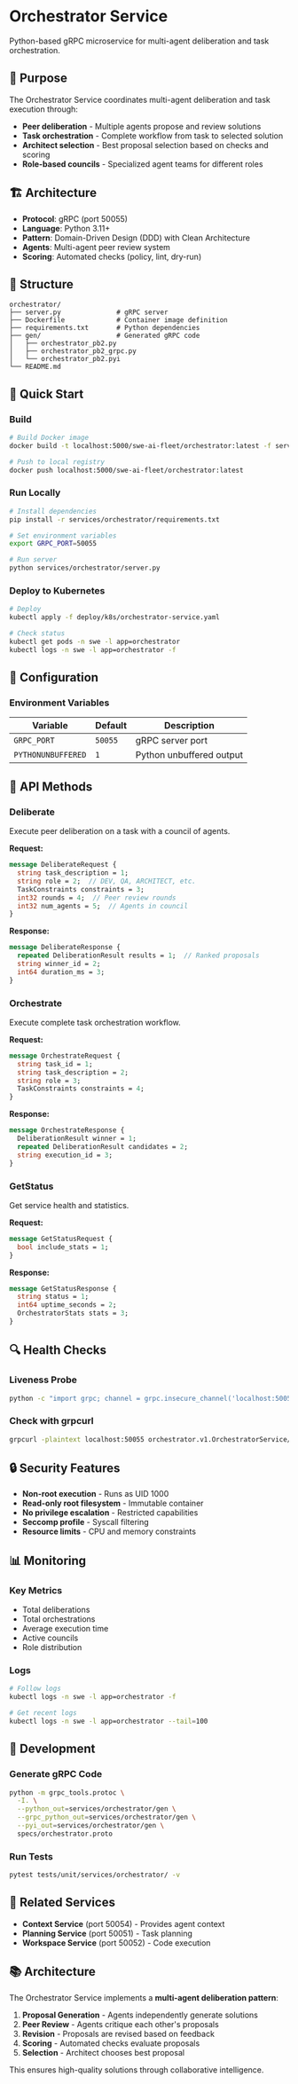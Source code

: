 # Orchestrator Service

Python-based gRPC microservice for multi-agent deliberation and task orchestration.

## 🎯 Purpose

The Orchestrator Service coordinates multi-agent deliberation and task execution through:
- **Peer deliberation** - Multiple agents propose and review solutions
- **Task orchestration** - Complete workflow from task to selected solution
- **Architect selection** - Best proposal selection based on checks and scoring
- **Role-based councils** - Specialized agent teams for different roles

## 🏗️ Architecture

- **Protocol**: gRPC (port 50055)
- **Language**: Python 3.11+
- **Pattern**: Domain-Driven Design (DDD) with Clean Architecture
- **Agents**: Multi-agent peer review system
- **Scoring**: Automated checks (policy, lint, dry-run)

## 📁 Structure

```
orchestrator/
├── server.py              # gRPC server
├── Dockerfile             # Container image definition
├── requirements.txt       # Python dependencies
├── gen/                   # Generated gRPC code
│   ├── orchestrator_pb2.py
│   ├── orchestrator_pb2_grpc.py
│   └── orchestrator_pb2.pyi
└── README.md
```

## 🚀 Quick Start

### Build

```bash
# Build Docker image
docker build -t localhost:5000/swe-ai-fleet/orchestrator:latest -f services/orchestrator/Dockerfile .

# Push to local registry
docker push localhost:5000/swe-ai-fleet/orchestrator:latest
```

### Run Locally

```bash
# Install dependencies
pip install -r services/orchestrator/requirements.txt

# Set environment variables
export GRPC_PORT=50055

# Run server
python services/orchestrator/server.py
```

### Deploy to Kubernetes

```bash
# Deploy
kubectl apply -f deploy/k8s/orchestrator-service.yaml

# Check status
kubectl get pods -n swe -l app=orchestrator
kubectl logs -n swe -l app=orchestrator -f
```

## 🔧 Configuration

### Environment Variables

| Variable | Default | Description |
|----------|---------|-------------|
| `GRPC_PORT` | `50055` | gRPC server port |
| `PYTHONUNBUFFERED` | `1` | Python unbuffered output |

## 📡 API Methods

### Deliberate

Execute peer deliberation on a task with a council of agents.

**Request:**
```protobuf
message DeliberateRequest {
  string task_description = 1;
  string role = 2;  // DEV, QA, ARCHITECT, etc.
  TaskConstraints constraints = 3;
  int32 rounds = 4;  // Peer review rounds
  int32 num_agents = 5;  // Agents in council
}
```

**Response:**
```protobuf
message DeliberateResponse {
  repeated DeliberationResult results = 1;  // Ranked proposals
  string winner_id = 2;
  int64 duration_ms = 3;
}
```

### Orchestrate

Execute complete task orchestration workflow.

**Request:**
```protobuf
message OrchestrateRequest {
  string task_id = 1;
  string task_description = 2;
  string role = 3;
  TaskConstraints constraints = 4;
}
```

**Response:**
```protobuf
message OrchestrateResponse {
  DeliberationResult winner = 1;
  repeated DeliberationResult candidates = 2;
  string execution_id = 3;
}
```

### GetStatus

Get service health and statistics.

**Request:**
```protobuf
message GetStatusRequest {
  bool include_stats = 1;
}
```

**Response:**
```protobuf
message GetStatusResponse {
  string status = 1;
  int64 uptime_seconds = 2;
  OrchestratorStats stats = 3;
}
```

## 🔍 Health Checks

### Liveness Probe
```bash
python -c "import grpc; channel = grpc.insecure_channel('localhost:50055'); channel.close()"
```

### Check with grpcurl
```bash
grpcurl -plaintext localhost:50055 orchestrator.v1.OrchestratorService/GetStatus
```

## 🔒 Security Features

- **Non-root execution** - Runs as UID 1000
- **Read-only root filesystem** - Immutable container
- **No privilege escalation** - Restricted capabilities
- **Seccomp profile** - Syscall filtering
- **Resource limits** - CPU and memory constraints

## 📊 Monitoring

### Key Metrics
- Total deliberations
- Total orchestrations
- Average execution time
- Active councils
- Role distribution

### Logs
```bash
# Follow logs
kubectl logs -n swe -l app=orchestrator -f

# Get recent logs
kubectl logs -n swe -l app=orchestrator --tail=100
```

## 🧪 Development

### Generate gRPC Code
```bash
python -m grpc_tools.protoc \
  -I. \
  --python_out=services/orchestrator/gen \
  --grpc_python_out=services/orchestrator/gen \
  --pyi_out=services/orchestrator/gen \
  specs/orchestrator.proto
```

### Run Tests
```bash
pytest tests/unit/services/orchestrator/ -v
```

## 🔗 Related Services

- **Context Service** (port 50054) - Provides agent context
- **Planning Service** (port 50051) - Task planning
- **Workspace Service** (port 50052) - Code execution

## 📚 Architecture

The Orchestrator Service implements a **multi-agent deliberation pattern**:

1. **Proposal Generation** - Agents independently generate solutions
2. **Peer Review** - Agents critique each other's proposals
3. **Revision** - Proposals are revised based on feedback
4. **Scoring** - Automated checks evaluate proposals
5. **Selection** - Architect chooses best proposal

This ensures high-quality solutions through collaborative intelligence.

